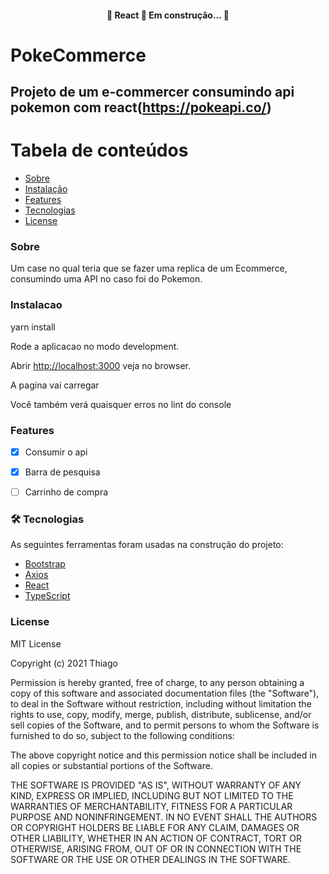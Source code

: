 <h4 align="center"> 
	🚧  React 🚀 Em construção...  🚧
</h4>

# PokeCommerce

## Projeto de um e-commercer consumindo api pokemon com react(https://pokeapi.co/)


Tabela de conteúdos
=================
<!--ts-->
   * [Sobre](#Sobre)
   * [Instalação](#Instalacao)
   * [Features](#Features)
   * [Tecnologias](#Tecnologias)
   * [License](#License)
<!--te-->


### Sobre 
Um case no qual teria que se fazer uma replica de um Ecommerce, consumindo uma API no caso foi do Pokemon.

### Instalacao
    
yarn install

Rode a aplicacao no modo development.

Abrir [http://localhost:3000](http://localhost:3000) veja no browser.

A pagina vai carregar

Você também verá quaisquer erros no lint do console


### Features

- [x] Consumir o api
- [x] Barra de pesquisa
- [ ] Carrinho de compra


### 🛠 Tecnologias

As seguintes ferramentas foram usadas na construção do projeto:

- [Bootstrap](https://react-bootstrap.github.io/components/cards/)
- [Axios](https://yarnpkg.com/package/axios)
- [React](https://pt-br.reactjs.org/)
- [TypeScript](https://www.typescriptlang.org/)


### License

MIT License

Copyright (c) 2021 Thiago

Permission is hereby granted, free of charge, to any person obtaining a copy
of this software and associated documentation files (the "Software"), to deal
in the Software without restriction, including without limitation the rights
to use, copy, modify, merge, publish, distribute, sublicense, and/or sell
copies of the Software, and to permit persons to whom the Software is
furnished to do so, subject to the following conditions:

The above copyright notice and this permission notice shall be included in all
copies or substantial portions of the Software.

THE SOFTWARE IS PROVIDED "AS IS", WITHOUT WARRANTY OF ANY KIND, EXPRESS OR
IMPLIED, INCLUDING BUT NOT LIMITED TO THE WARRANTIES OF MERCHANTABILITY,
FITNESS FOR A PARTICULAR PURPOSE AND NONINFRINGEMENT. IN NO EVENT SHALL THE
AUTHORS OR COPYRIGHT HOLDERS BE LIABLE FOR ANY CLAIM, DAMAGES OR OTHER
LIABILITY, WHETHER IN AN ACTION OF CONTRACT, TORT OR OTHERWISE, ARISING FROM,
OUT OF OR IN CONNECTION WITH THE SOFTWARE OR THE USE OR OTHER DEALINGS IN THE
SOFTWARE.
